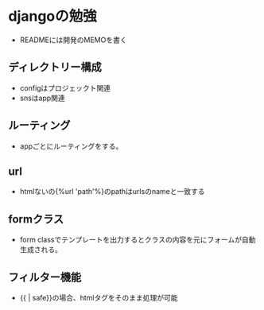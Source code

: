 # djangoの勉強
- READMEには開発のMEMOを書く

## ディレクトリー構成
- configはプロジェックト関連
- snsはapp関連

## ルーティング
- appごとにルーティングをする。

## url
- htmlないの{%url 'path'%}のpathはurlsのnameと一致する

## formクラス
- form classでテンプレートを出力するとクラスの内容を元にフォームが自動生成される。

## フィルター機能
- {{ | safe}}の場合、htmlタグをそのまま処理が可能